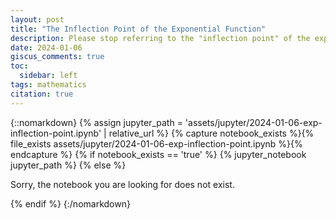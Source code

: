 ```yaml
---
layout: post
title: "The Inflection Point of the Exponential Function"
description: Please stop referring to the "inflection point" of the exponential function.
date: 2024-01-06
giscus_comments: true
toc:
  sidebar: left
tags: mathematics
citation: true
---
```


{::nomarkdown}
{% assign jupyter_path = 'assets/jupyter/2024-01-06-exp-inflection-point.ipynb' | relative_url %}
{% capture notebook_exists %}{% file_exists assets/jupyter/2024-01-06-exp-inflection-point.ipynb %}{% endcapture %}
{% if notebook_exists == 'true' %}
  {% jupyter_notebook jupyter_path %}
{% else %}
  <p>Sorry, the notebook you are looking for does not exist.</p>
{% endif %}
{:/nomarkdown}
